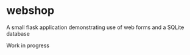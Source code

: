 # webshop
A small flask application demonstrating use of web forms and a SQLite database

Work in progress
